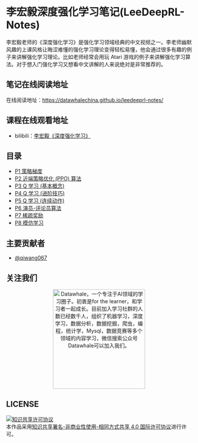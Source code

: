 # 李宏毅深度强化学习笔记(LeeDeepRL-Notes)
李宏毅老师的《深度强化学习》是强化学习领域经典的中文视频之一。李老师幽默风趣的上课风格让晦涩难懂的强化学习理论变得轻松易懂，他会通过很多有趣的例子来讲解强化学习理论。比如老师经常会用玩 Atari 游戏的例子来讲解强化学习算法。对于想入门强化学习又想看中文讲解的人来说绝对是非常推荐的。
## 笔记在线阅读地址
在线阅读地址：https://datawhalechina.github.io/leedeeprl-notes/

## 课程在线观看地址
- bilibili：[李宏毅《深度强化学习》](https://www.bilibili.com/video/BV1MW411w79n)

## 目录
- [P1 策略梯度](https://datawhalechina.github.io/leedeeprl-notes/#/chapter1/chapter1)
- [P2 近端策略优化 (PPO) 算法](https://datawhalechina.github.io/leedeeprl-notes/#/chapter2/chapter2)
- [P3 Q 学习 (基本概念)](https://datawhalechina.github.io/leedeeprl-notes/#/chapter3/chapter3)
- [P4 Q 学习 (进阶技巧)](https://datawhalechina.github.io/leedeeprl-notes/#/chapter4/chapter4)
- [P5 Q 学习 (连续动作)](https://datawhalechina.github.io/leedeeprl-notes/#/chapter5/chapter5)
- [P6 演员-评论员算法](https://datawhalechina.github.io/leedeeprl-notes/#/chapter6/chapter6)
- [P7 稀疏奖励](https://datawhalechina.github.io/leedeeprl-notes/#/chapter7/chapter7)
- [P8 模仿学习](https://datawhalechina.github.io/leedeeprl-notes/#/chapter8/chapter8)


## 主要贡献者

- [@qiwang067](https://github.com/qiwang067)

## 关注我们

<div align=center><img src="https://raw.githubusercontent.com/datawhalechina/pumpkin-book/master/res/qrcode.jpeg" width = "250" height = "270" alt="Datawhale，一个专注于AI领域的学习圈子。初衷是for the learner，和学习者一起成长。目前加入学习社群的人数已经数千人，组织了机器学习，深度学习，数据分析，数据挖掘，爬虫，编程，统计学，Mysql，数据竞赛等多个领域的内容学习，微信搜索公众号Datawhale可以加入我们。"></div>


## LICENSE
<a rel="license" href="http://creativecommons.org/licenses/by-nc-sa/4.0/"><img alt="知识共享许可协议" style="border-width:0" src="https://i.creativecommons.org/l/by-nc-sa/4.0/88x31.png" /></a><br />本作品采用<a rel="license" href="http://creativecommons.org/licenses/by-nc-sa/4.0/">知识共享署名-非商业性使用-相同方式共享 4.0 国际许可协议</a>进行许可。

